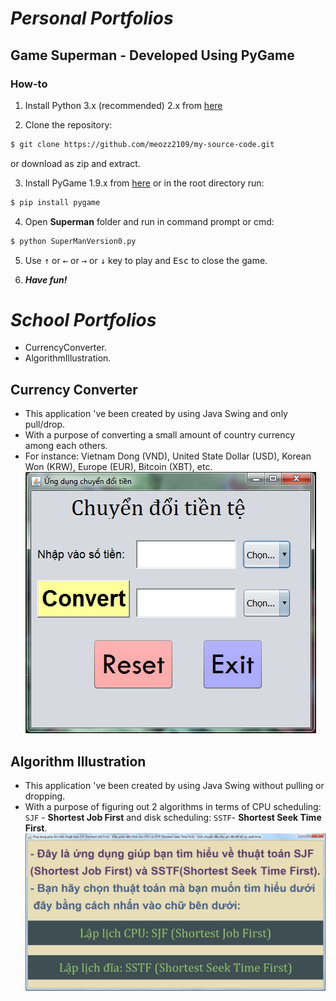 # *Personal Portfolios*
## Game Superman - Developed Using PyGame
### How-to

1. Install Python 3.x (recommended) 2.x from [here](https://www.python.org/download/releases/)

2. Clone the repository:

```bash
$ git clone https://github.com/meozz2109/my-source-code.git
```

or download as zip and extract.

3. Install PyGame 1.9.x from [here](http://www.pygame.org/download.shtml) or in the root directory run:

```bash
$ pip install pygame
```
4. Open **Superman** folder and run in command prompt or cmd:

```bash
$ python SuperManVersion0.py
```
5. Use <kbd>&uarr;</kbd> or <kbd>&larr;</kbd> or <kbd>&rarr;</kbd> or <kbd>&darr;</kbd> key to play and <kbd>Esc</kbd> to close the game.

6. ***Have fun!***

# *School Portfolios*
* CurrencyConverter.
* AlgorithmIllustration.
## Currency Converter
* This application 've been created by using Java Swing and only pull/drop.
* With a purpose of converting a small amount of country currency among each others.
* For instance: Vietnam Dong (VND), United State Dollar (USD), Korean Won (KRW), Europe (EUR), Bitcoin (XBT), etc.
[![Screen Shot](Images/CurrencyConverterScreenShot.png)](https://github.com/meozz2109/my-source-code/) 
## Algorithm Illustration
* This application 've been created by using Java Swing without pulling or dropping.
* With a purpose of figuring out 2 algorithms in terms of CPU scheduling: ``SJF`` - **Shortest Job First** and disk scheduling: ``SSTF``- **Shortest Seek Time First**.
[![Screen Shot](Images/AlgorithmClarificationScreenShot.png)](https://github.com/meozz2109/my-source-code/)
